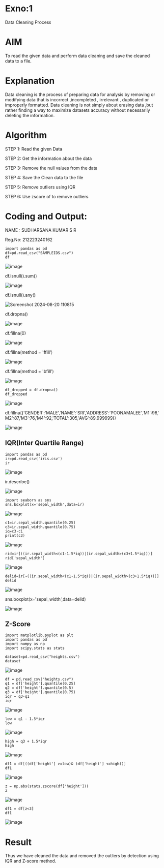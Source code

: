 # Exno:1
Data Cleaning Process

# AIM
To read the given data and perform data cleaning and save the cleaned data to a file.

# Explanation
Data cleaning is the process of preparing data for analysis by removing or modifying data that is incorrect ,incompleted , irrelevant , duplicated or improperly formatted. Data cleaning is not simply about erasing data ,but rather finding a way to maximize datasets accuracy without necessarily deleting the information.

# Algorithm
STEP 1: Read the given Data

STEP 2: Get the information about the data

STEP 3: Remove the null values from the data

STEP 4: Save the Clean data to the file

STEP 5: Remove outliers using IQR

STEP 6: Use zscore of to remove outliers

# Coding and Output:

NAME : SUDHARSANA KUMAR S R

Reg.No: 212223240162
```
import pandas as pd
df=pd.read_csv("SAMPLEIDS.csv")
df
```

![image](https://github.com/user-attachments/assets/61f05e65-82c6-4ab6-bb29-b9d7c612e353)


df.isnull().sum()


![image](https://github.com/user-attachments/assets/34d4e035-f08e-4a74-b7e8-ee24c364c105)



df.isnull().any()


![Screenshot 2024-08-20 110815](https://github.com/user-attachments/assets/29aa8a52-ae85-4c83-af0c-53020af2bad6)


df.dropna()


![image](https://github.com/user-attachments/assets/bb4354d6-51f4-4335-b452-64f025ab828f)


df.fillna(0)


![image](https://github.com/user-attachments/assets/42428e60-2dc2-4166-9f3e-deb228cac412)


df.fillna(method = 'ffill')


![image](https://github.com/user-attachments/assets/6da1edf5-80a6-4e96-a553-c7ec4641db78)


df.fillna(method = 'bfill')


![image](https://github.com/user-attachments/assets/bfdab012-a1e2-402b-8a4b-fd7d175a3884)

```
df_dropped = df.dropna()
df_dropped
```

![image](https://github.com/user-attachments/assets/d827ed07-63f4-4d25-b7a0-7b67b5f77eb9)


df.fillna({'GENDER':'MALE','NAME':'SRI','ADDRESS':'POONAMALEE','M1':98,'M2':87,'M3':76,'M4':92,'TOTAL':305,'AVG':89.999999})


![image](https://github.com/user-attachments/assets/7a79c290-301e-44a6-91a5-5e823aedbd3c)

## IQR(Inter Quartile Range)
```
import pandas as pd
ir=pd.read_csv('iris.csv')
ir
```

![image](https://github.com/user-attachments/assets/2e79ff09-8c59-4a6e-92f6-1fbbea31f9df)


ir.describe()


![image](https://github.com/user-attachments/assets/eecf47cb-08aa-4168-8c97-35cf6c917403)

```
import seaborn as sns
sns.boxplot(x='sepal_width',data=ir)
```

![image](https://github.com/user-attachments/assets/0b0d2549-bd0c-41c1-8e21-dd3e67b52471)

```
c1=ir.sepal_width.quantile(0.25)
c3=ir.sepal_width.quantile(0.75)
iq=c3-c1
print(c3)
```
![image](https://github.com/user-attachments/assets/fbd54de6-8e05-4d14-9fa7-f080c79b1045)


```
rid=ir[((ir.sepal_width<(c1-1.5*iq))|(ir.sepal_width>(c3+1.5*iq)))]
rid['sepal_width']
```


![image](https://github.com/user-attachments/assets/5a9623b7-740e-4507-be58-18d1386902f4)

```
delid=ir[~((ir.sepal_width<(c1-1.5*iq))|(ir.sepal_width>(c3+1.5*iq)))]
delid
```

![image](https://github.com/user-attachments/assets/ca937a8b-cee1-4304-8f64-67032c08e737)

sns.boxplot(x='sepal_width',data=delid)


![image](https://github.com/user-attachments/assets/c98c3833-204c-4bd4-a583-8b9355e54aa9)


## Z-Score

```
import matplotlib.pyplot as plt
import pandas as pd
import numpy as np
import scipy.stats as stats

dataset=pd.read_csv("heights.csv")
dataset
```

![image](https://github.com/user-attachments/assets/84983d1f-268c-4cfa-b293-33458800bea1)

```
df = pd.read_csv("heights.csv")
q1 = df['height'].quantile(0.25)
q2 = df['height'].quantile(0.5)
q3 = df['height'].quantile(0.75)
iqr = q3-q1
iqr
```

![image](https://github.com/user-attachments/assets/b3742686-e2d1-4b0a-b906-7600a95c58cc)

```
low = q1 - 1.5*iqr
low
```

![image](https://github.com/user-attachments/assets/ea77383c-11a6-4821-a8bd-c5005dba19f1)

```
high = q3 + 1.5*iqr
high
```

![image](https://github.com/user-attachments/assets/bea5e76f-c7f9-4bff-85e6-23cf2454d417)

```
df1 = df[((df['height'] >=low)& (df['height'] <=high))]
df1
```

![image](https://github.com/user-attachments/assets/448fd880-ceb2-42bb-86a8-a5aadc7b4fe0)

```
z = np.abs(stats.zscore(df['height']))
z
```

![image](https://github.com/user-attachments/assets/42e6ae13-a795-47a9-8d32-2c64f0a68fde)

```
df1 = df[z<3]
df1
```

![image](https://github.com/user-attachments/assets/d5fb167b-fff9-48fa-b25c-e65fd149678f)

# Result
Thus we have cleaned the data and removed the outliers by detection using IQR and Z-score method.

